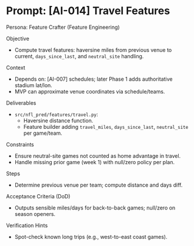 # Prompt: [AI-014] Travel Features

Persona: Feature Crafter (Feature Engineering)

Objective
- Compute travel features: haversine miles from previous venue to current, `days_since_last`, and `neutral_site` handling.

Context
- Depends on: [AI-007] schedules; later Phase 1 adds authoritative stadium lat/lon.
- MVP can approximate venue coordinates via schedule/teams.

Deliverables
- `src/nfl_pred/features/travel.py`:
  - Haversine distance function.
  - Feature builder adding `travel_miles`, `days_since_last`, `neutral_site` per game/team.

Constraints
- Ensure neutral-site games not counted as home advantage in travel.
- Handle missing prior game (week 1) with null/zero policy per plan.

Steps
- Determine previous venue per team; compute distance and days diff.

Acceptance Criteria (DoD)
- Outputs sensible miles/days for back-to-back games; null/zero on season openers.

Verification Hints
- Spot-check known long trips (e.g., west-to-east coast games).

